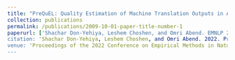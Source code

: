 ```yaml
---
title: "PreQuEL: Quality Estimation of Machine Translation Outputs in Advance"
collection: publications
permalink: /publications/2009-10-01-paper-title-number-1
paperurl: ['Shachar Don-Yehiya, Leshem Choshen, and Omri Abend. EMNLP 2022](https://aclanthology.org/2022.emnlp-main.767/)
citation: 'Shachar Don-Yehiya, Leshem Choshen, and Omri Abend. 2022. PreQuEL: Quality Estimation of Machine Translation Outputs in Advance. In Proceedings of the 2022 Conference on Empirical Methods in Natural Language Processing, pages 11170–11183, Abu Dhabi, United Arab Emirates. Association for Computational Linguistics.'
venue: 'Proceedings of the 2022 Conference on Empirical Methods in Natural Language Processing'
---
```

